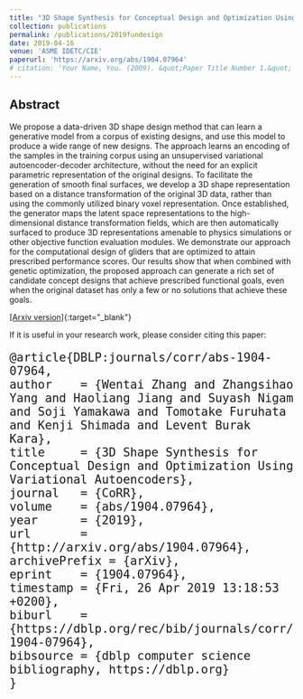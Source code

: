 ```yaml
---
title: "3D Shape Synthesis for Conceptual Design and Optimization Using Variational Autoencoders"
collection: publications
permalink: /publications/2019fundesign
date: 2019-04-16
venue: 'ASME IDETC/CIE'
paperurl: 'https://arxiv.org/abs/1904.07964'
# citation: 'Your Name, You. (2009). &quot;Paper Title Number 1.&quot; <i>Journal 1</i>. 1(1).'
---
```


## Abstract

We propose a data-driven 3D shape design method that can learn a generative model from a corpus of existing designs, and use this model to produce a wide range of new designs. The approach learns an encoding of the samples in the training corpus using an unsupervised variational autoencoder-decoder architecture, without the need for an explicit parametric representation of the original designs. To facilitate the generation of smooth final surfaces, we develop a 3D shape representation based on a distance transformation of the original 3D data, rather than using the commonly utilized binary voxel representation. Once established, the generator maps the latent space representations to the high-dimensional distance transformation fields, which are then automatically surfaced to produce 3D representations amenable to physics simulations or other objective function evaluation modules. We demonstrate our approach for the computational design of gliders that are optimized to attain prescribed performance scores. Our results show that when combined with genetic optimization, the proposed approach can generate a rich set of candidate concept designs that achieve prescribed functional goals, even when the original dataset has only a few or no solutions that achieve these goals.

[[Arxiv version]](https://arxiv.org/abs/1904.07964){:target="_blank"} 

If it is useful in your research work, please consider citing this paper:

<font size="+2">

    @article{DBLP:journals/corr/abs-1904-07964,  
    author    = {Wentai Zhang and Zhangsihao Yang and Haoliang Jiang and Suyash Nigam and Soji Yamakawa and Tomotake Furuhata and Kenji Shimada and Levent Burak Kara},  
    title     = {3D Shape Synthesis for Conceptual Design and Optimization Using Variational Autoencoders},    
    journal   = {CoRR},  
    volume    = {abs/1904.07964},  
    year      = {2019},  
    url       = {http://arxiv.org/abs/1904.07964},  
    archivePrefix = {arXiv},  
    eprint    = {1904.07964},  
    timestamp = {Fri, 26 Apr 2019 13:18:53 +0200},  
    biburl    = {https://dblp.org/rec/bib/journals/corr/abs-1904-07964},  
    bibsource = {dblp computer science bibliography, https://dblp.org}  
    }
    
</font>